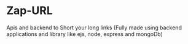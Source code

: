 # Zap-URL
Apis and backend to Short your long links (Fully made using backend applications and library like ejs, node, express and mongoDb)
